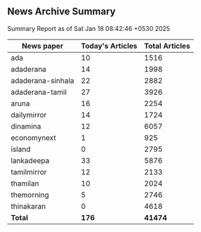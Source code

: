 <!-- @format -->
## News Archive Summary

Summary Report as of Sat Jan 18 08:42:46 +0530 2025

| News paper         | Today's Articles | Total Articles |
|--------------------|------------------|----------------|
| ada               | 10          | 1516        |
| adaderana               | 14          | 1998        |
| adaderana-sinhala               | 22          | 2882        |
| adaderana-tamil               | 27          | 3926        |
| aruna               | 16          | 2254        |
| dailymirror               | 14          | 1724        |
| dinamina               | 12          | 6057        |
| economynext               | 1          | 925        |
| island               | 0          | 2795        |
| lankadeepa               | 33          | 5876        |
| tamilmirror               | 12          | 2133        |
| thamilan               | 10          | 2024        |
| themorning               | 5          | 2746        |
| thinakaran               | 0          | 4618        |
| **Total**          | **176**      | **41474** |

